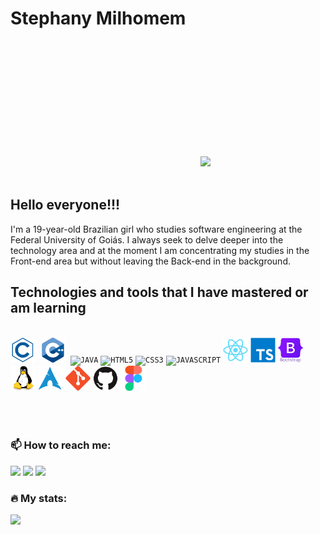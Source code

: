 

<h1 align="left">Stephany Milhomem
  
</br>
</br>
</br>
</br>
</br>
</br>
</br>
  <img width="200px" align="right" src="https://github.com/user-attachments/assets/9913bea9-4e49-46bc-a127-3b4abf3a5517">
</h1>
</br>
<h2 align="left">Hello everyone!!!</h2>
I'm a 19-year-old Brazilian girl who studies software engineering at the Federal University of Goiás.
I always seek to delve deeper into the technology area and at the moment I am concentrating my studies in the Front-end area but without leaving the Back-end in the background.
</br>
<h2 align="left">Technologies and tools that I have mastered or am learning</h2>
</br>
<div>
<img width="40" src="https://github.com/devicons/devicon/blob/master/icons/c/c-line.svg" alt="C"/>&nbsp;
<img src="https://github.com/devicons/devicon/blob/master/icons/cplusplus/cplusplus-original.svg" title="CPP" alt="CPP" width="40" height="40"/>&nbsp;
<code><img width="40px" src="https://cdn.jsdelivr.net/gh/devicons/devicon/icons/java/java-original.svg" title = "JAVA"/></code>
<code><img width="40px" src="https://cdn.jsdelivr.net/gh/devicons/devicon/icons/html5/html5-original-wordmark.svg" title = "HTML5"/></code>
<code><img width="40px" src="https://cdn.jsdelivr.net/gh/devicons/devicon/icons/css3/css3-original-wordmark.svg" title = "CSS3"/></code>
<code><img width="40px" src="https://cdn.jsdelivr.net/gh/devicons/devicon/icons/javascript/javascript-original.svg" title = "JAVASCRIPT"/></code>
<code><img width="40px" src="https://github.com/devicons/devicon/blob/master/icons/react/react-original.svg" title = "REACT"/></code>
<code><img width="40px" src="https://github.com/devicons/devicon/blob/master/icons/typescript/typescript-original.svg" title = "TYPESCRIPT"/></code>
<code><img width="40px" src="https://github.com/devicons/devicon/blob/master/icons/bootstrap/bootstrap-original-wordmark.svg" title = "BOOTSTRAP"/></code>
<code><img width="40px" src="https://github.com/devicons/devicon/blob/master/icons/linux/linux-original.svg" title = "LINUX"/></code>
<code><img width="40px" src="https://github.com/devicons/devicon/blob/master/icons/archlinux/archlinux-original.svg" title = "ARCHLINUX"/></code>
<code><img width="40px" src="https://github.com/devicons/devicon/blob/master/icons/git/git-original.svg" title = "GIT"/></code>
<code><img width="40px" src="https://github.com/devicons/devicon/blob/master/icons/github/github-original.svg" title = "GITHUB"/></code>
<code><img width="40px" src="https://github.com/devicons/devicon/blob/master/icons/figma/figma-original.svg" title = "FIGMA"/></code>
</div>
</br>
</br>
</br>

### 📫 How to reach me:
<div>
<a href="https://www.instagram.com/milhomemstephany/" target="_blank"><img loading="lazy" src="https://img.shields.io/badge/-Instagram-%23E4405F?style=for-the-badge&logo=instagram&logoColor=white" target="_blank"></a>
<a href = "mailto:stephanymilhomem56@gmail.com"><img loading="lazy" src="https://img.shields.io/badge/Gmail-D14836?style=for-the-badge&logo=gmail&logoColor=white" target="_blank"></a>
<a href="https://www.linkedin.com/in/stephany-de-oliveira-sousa-milhomem-a32288246/" target="_blank"><img loading="lazy" src="https://img.shields.io/badge/-LinkedIn-%230077B5?style=for-the-badge&logo=linkedin&logoColor=white" target="_blank"></a>  
</div>

### 🔥 My stats:
<div>
<a href="https://github.com/StephanyMil">
<img loading="lazy" height="180em" src="https://github-readme-stats.vercel.app/api/top-langs/?username=StephanyMil&layout=compact&langs_count=7&theme=dracula"/>
</div>
